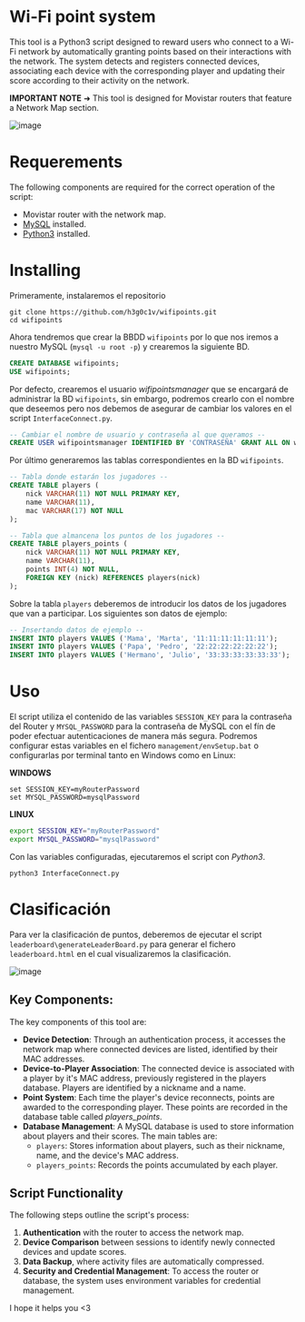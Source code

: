 # Wi-Fi point system
This tool is a Python3 script designed to reward users who connect to a Wi-Fi network by automatically granting points based on their interactions with the network. The system detects and registers connected devices, associating each device with the corresponding player and updating their score according to their activity on the network.

**IMPORTANT NOTE** ➜ This tool is designed for Movistar routers that feature a Network Map section.

![image](https://github.com/user-attachments/assets/913f2f45-d851-4ddd-9752-d83180afcfe7)

# Requerements
The following components are required for the correct operation of the script:
- Movistar router with the network map.
- [MySQL](https://dev.mysql.com/downloads/) installed.
- [Python3](https://www.python.org/downloads/) installed.

# Installing
Primeramente, instalaremos el repositorio 

```CMD
git clone https://github.com/h3g0c1v/wifipoints.git
cd wifipoints
```

Ahora tendremos que crear la BBDD `wifipoints` por lo que nos iremos a nuestro MySQL (`mysql -u root -p`) y crearemos la siguiente BD.

```sql
CREATE DATABASE wifipoints;
USE wifipoints;
```

Por defecto, crearemos el usuario *wifipointsmanager* que se encargará de administrar la BD `wifipoints`, sin embargo, podremos crearlo con el nombre que deseemos pero nos debemos de asegurar de cambiar los valores en el script `InterfaceConnect.py`.

```sql
-- Cambiar el nombre de usuario y contraseña al que queramos --
CREATE USER wifipointsmanager IDENTIFIED BY 'CONTRASEÑA' GRANT ALL ON wifipoints.*;
```

Por último generaremos las tablas correspondientes en la BD `wifipoints`.

```sql
-- Tabla donde estarán los jugadores --
CREATE TABLE players (
	nick VARCHAR(11) NOT NULL PRIMARY KEY,
    name VARCHAR(11),
    mac VARCHAR(17) NOT NULL
);
```
```sql
-- Tabla que almancena los puntos de los jugadores --
CREATE TABLE players_points (
	nick VARCHAR(11) NOT NULL PRIMARY KEY,
	name VARCHAR(11),
	points INT(4) NOT NULL,
    FOREIGN KEY (nick) REFERENCES players(nick)
);
```

Sobre la tabla `players` deberemos de introducir los datos de los jugadores que van a participar. Los siguientes son datos de ejemplo:

```sql
-- Insertando datos de ejemplo --
INSERT INTO players VALUES ('Mama', 'Marta', '11:11:11:11:11:11');
INSERT INTO players VALUES ('Papa', 'Pedro', '22:22:22:22:22:22');
INSERT INTO players VALUES ('Hermano', 'Julio', '33:33:33:33:33:33');
```

# Uso
El script utiliza el contenido de las variables `SESSION_KEY` para la contraseña del Router y `MYSQL_PASSWORD` para la contraseña de MySQL con el fín de poder efectuar autenticaciones de manera más segura. Podremos configurar estas variables en el fichero `management/envSetup.bat` o configurarlas por terminal tanto en Windows como en Linux:

**WINDOWS**
```CMD
set SESSION_KEY=myRouterPassword
set MYSQL_PASSWORD=mysqlPassword
```

**LINUX**
```bash
export SESSION_KEY="myRouterPassword"
export MYSQL_PASSWORD="mysqlPassword"
```

Con las variables configuradas, ejecutaremos el script con *Python3*.

```CMD
python3 InterfaceConnect.py
```

# Clasificación
Para ver la clasificación de puntos, deberemos de ejecutar el script `leaderboard\generateLeaderBoard.py` para generar el fichero `leaderboard.html` en el cual visualizaremos la clasificación.

![image](https://github.com/user-attachments/assets/48c0e6b9-6a09-493d-9fee-d5fa2765f4ca)


## Key Components:
The key components of this tool are:
- **Device Detection**: Through an authentication process, it accesses the network map where connected devices are listed, identified by their MAC addresses.
- **Device-to-Player Association**: The connected device is associated with a player by it's MAC address, previously registered in the players database. Players are identified by a nickname and a name.
- **Point System**: Each time the player's device reconnects, points are awarded to the corresponding player. These points are recorded in the database table called *players_points*.
- **Database Management**: A MySQL database is used to store information about players and their scores. The main tables are:
  - `players`: Stores information about players, such as their nickname, name, and the device's MAC address.
  - `players_points`: Records the points accumulated by each player.

## Script Functionality
The following steps outline the script's process:
1. **Authentication** with the router to access the network map.
2. **Device Comparison** between sessions to identify newly connected devices and update scores.
3. **Data Backup**, where activity files are automatically compressed.
4. **Security and Credential Management**: To access the router or database, the system uses environment variables for credential management.

I hope it helps you <3
